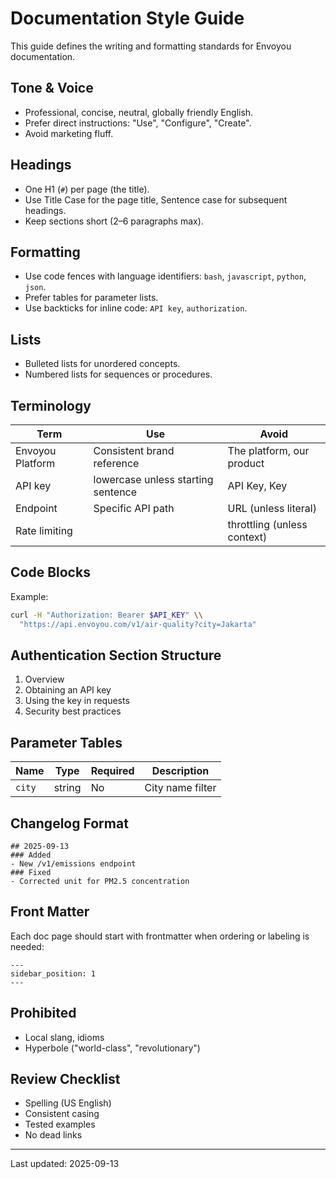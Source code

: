 # Documentation Style Guide

This guide defines the writing and formatting standards for Envoyou documentation.

## Tone & Voice
- Professional, concise, neutral, globally friendly English.
- Prefer direct instructions: "Use", "Configure", "Create".
- Avoid marketing fluff.

## Headings
- One H1 (`#`) per page (the title).
- Use Title Case for the page title, Sentence case for subsequent headings.
- Keep sections short (2–6 paragraphs max).

## Formatting
- Use code fences with language identifiers: `bash`, `javascript`, `python`, `json`.
- Prefer tables for parameter lists.
- Use backticks for inline code: `API key`, `authorization`.

## Lists
- Bulleted lists for unordered concepts.
- Numbered lists for sequences or procedures.

## Terminology

| Term | Use | Avoid |
|------|-----|-------|
| Envoyou Platform | Consistent brand reference | The platform, our product |
| API key | lowercase unless starting sentence | API Key, Key |
| Endpoint | Specific API path | URL (unless literal) |
| Rate limiting |  | throttling (unless context) |

## Code Blocks
Example:
```bash
curl -H "Authorization: Bearer $API_KEY" \\
  "https://api.envoyou.com/v1/air-quality?city=Jakarta"
```

## Authentication Section Structure
1. Overview
2. Obtaining an API key
3. Using the key in requests
4. Security best practices

## Parameter Tables

| Name | Type | Required | Description |
|------|------|----------|-------------|
| `city` | string | No | City name filter |

## Changelog Format
```text
## 2025-09-13
### Added
- New /v1/emissions endpoint
### Fixed
- Corrected unit for PM2.5 concentration
```

## Front Matter
Each doc page should start with frontmatter when ordering or labeling is needed:
```text
---
sidebar_position: 1
---
```

## Prohibited
- Local slang, idioms
- Hyperbole ("world-class", "revolutionary")

## Review Checklist
- Spelling (US English)
- Consistent casing
- Tested examples
- No dead links

---
Last updated: 2025-09-13
